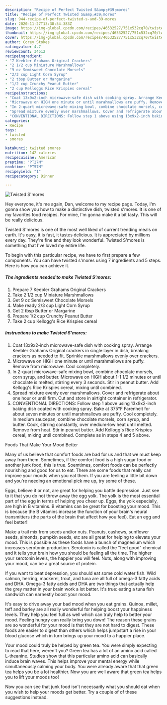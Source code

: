 ```yaml
---
description: "Recipe of Perfect Twisted S&amp;#39;mores"
title: "Recipe of Perfect Twisted S&amp;#39;mores"
slug: 944-recipe-of-perfect-twisted-s-and-39-mores
date: 2020-11-27T13:38:54.383Z
image: https://img-global.cpcdn.com/recipes/46532527/751x532cq70/twisted-smores-recipe-main-photo.jpg
thumbnail: https://img-global.cpcdn.com/recipes/46532527/751x532cq70/twisted-smores-recipe-main-photo.jpg
cover: https://img-global.cpcdn.com/recipes/46532527/751x532cq70/twisted-smores-recipe-main-photo.jpg
author: Corey Stokes
ratingvalue: 4.7
reviewcount: 34512
recipeingredient:
- "7 Keebler Grahams Original Crackers"
- "2 1/2 cup Miniature Marshmallows"
- "9 oz Semisweet Chocolate Morsels"
- "2/3 cup Light Corn Syrup"
- "2 tbsp Butter or Margarine"
- "1/2 cup Crunchy Peanut Butter"
- "2 cup Kelloggs Rice Krispies cereal"
recipeinstructions:
- "Coat 13x9x2-inch microwave-safe dish with cooking spray. Arrange Keebler Grahams Original crackers in single layer in dish, breaking crackers as needed to fit. Sprinkle marshmallows evenly over crackers."
- "Microwave on HIGH one minute or until marahmallows are puffy. Remove from microwave. Cool completely."
- "In 2-quart microwave-safe mixing bowl, combine chocolate morsels, corn syrup, and butter. Microwave on HIGH about 1-1 1/2 minutes or until chocolate is melted, stirring every 3 seconds. Stir in peanut butter. Add Kellogg&#39;s Rice Krispies cereal, mixing until combined."
- "Spread mixture evenly over marshmallows. Cover and refrigerate about one hour or until firm. Cut and store in airtight container in refrigerator."
- "CONVENTIONAL DIRECTIONS: Follow step 1 above using 13x9x2-inch baking dish coated with cooking spray. Bake at 375°F Farenheit for about seven minutes or until marshmallows are puffy. Cool completely. In medium saucepan, combine chocolate morsels, corn syrup, and butter. Cook, stirring constantly, over medium-low heat until melted. Remove from heat. Stir in peanut butter. Add Kellogg&#39;s Rice Krispies cereal, mixing until combined. Complete as in steps 4 and 5 above."
categories:
- Recipe
tags:
- twisted
- smores

katakunci: twisted smores 
nutrition: 142 calories
recipecuisine: American
preptime: "PT27M"
cooktime: "PT57M"
recipeyield: "1"
recipecategory: Dinner

---
```



![Twisted S&#39;mores](https://img-global.cpcdn.com/recipes/46532527/751x532cq70/twisted-smores-recipe-main-photo.jpg)

Hey everyone, it's me again, Dan, welcome to my recipe page. Today, I'm gonna show you how to make a distinctive dish, twisted s&#39;mores. It is one of my favorites food recipes. For mine, I'm gonna make it a bit tasty. This will be really delicious.



Twisted S&#39;mores is one of the most well liked of current trending meals on earth. It's easy, it is fast, it tastes delicious. It is appreciated by millions every day. They're fine and they look wonderful. Twisted S&#39;mores is something that I've loved my entire life.


To begin with this particular recipe, we have to first prepare a few components. You can have twisted s&#39;mores using 7 ingredients and 5 steps. Here is how you can achieve it.

<!--inarticleads1-->

##### The ingredients needed to make Twisted S&#39;mores:

1. Prepare 7 Keebler Grahams Original Crackers
1. Take 2 1/2 cup Miniature Marshmallows
1. Get 9 oz Semisweet Chocolate Morsels
1. Make ready 2/3 cup Light Corn Syrup
1. Get 2 tbsp Butter or Margarine
1. Prepare 1/2 cup Crunchy Peanut Butter
1. Take 2 cup Kellogg&#39;s Rice Krispies cereal




<!--inarticleads2-->

##### Instructions to make Twisted S&#39;mores:

1. Coat 13x9x2-inch microwave-safe dish with cooking spray. Arrange Keebler Grahams Original crackers in single layer in dish, breaking crackers as needed to fit. Sprinkle marshmallows evenly over crackers.
1. Microwave on HIGH one minute or until marahmallows are puffy. Remove from microwave. Cool completely.
1. In 2-quart microwave-safe mixing bowl, combine chocolate morsels, corn syrup, and butter. Microwave on HIGH about 1-1 1/2 minutes or until chocolate is melted, stirring every 3 seconds. Stir in peanut butter. Add Kellogg&#39;s Rice Krispies cereal, mixing until combined.
1. Spread mixture evenly over marshmallows. Cover and refrigerate about one hour or until firm. Cut and store in airtight container in refrigerator.
1. CONVENTIONAL DIRECTIONS: Follow step 1 above using 13x9x2-inch baking dish coated with cooking spray. Bake at 375°F Farenheit for about seven minutes or until marshmallows are puffy. Cool completely. In medium saucepan, combine chocolate morsels, corn syrup, and butter. Cook, stirring constantly, over medium-low heat until melted. Remove from heat. Stir in peanut butter. Add Kellogg&#39;s Rice Krispies cereal, mixing until combined. Complete as in steps 4 and 5 above.




Foods That Make Your Mood Better


Many of us believe that comfort foods are bad for us and that we must keep away from them. Sometimes, if the comfort food is a high sugar food or another junk food, this is true. Soemtimes, comfort foods can be perfectly nourishing and good for us to eat. There are some foods that really can improve your moods when you eat them. If you are feeling a little bit down and you're needing an emotional pick me up, try some of these.

Eggs, believe it or not, are great for helping you battle depression. Just see to it that you do not throw away the egg yolk. The yolk is the most essential part of the egg in terms of helping you cheer up. Eggs, the yolk especially, are high in B vitamins. B vitamins can be great for boosting your mood. This is because the B vitamins increase the function of your brain's neural transmitters (the parts of the brain that affect how you feel). Eat an egg and feel better!

Make a trail mix from seeds and/or nuts. Peanuts, cashews, sunflower seeds, almonds, pumpkin seeds, etc are all great for helping to elevate your mood. This is possible as these foods have a bunch of magnesium which increases serotonin production. Serotonin is called the "feel good" chemical and it tells your brain how you should be feeling all the time. The higher your serotonin levels, the happier you will feel. Nuts, along with improving your mood, can be a great source of protein.

If you want to beat depression, you should eat some cold water fish. Wild salmon, herring, mackerel, trout, and tuna are all full of omega-3 fatty acids and DHA. Omega-3 fatty acids and DHA are two things that actually help the grey matter in your brain work a lot better. It's true: eating a tuna fish sandwich can earnestly boost your mood. 

It's easy to drive away your bad mood when you eat grains. Quinoa, millet, teff and barley are all really wonderful for helping boost your happiness levels. They help you feel full as well which can truly help to better your mood. Feeling hungry can really bring you down! The reason these grains are so wonderful for your mood is that they are not hard to digest. These foods are easier to digest than others which helps jumpstart a rise in your blood glucose which in turn brings up your mood to a happier place.

Your mood could truly be helped by green tea. You were simply expecting to read that here, weren't you? Green tea has a lot of an amino acid called L-theanine. Studies show that this particular amino acid can basically induce brain waves. This helps improve your mental energy while simultaneously calming your body. You were already aware that that green tea helps you be a lot healthier. Now you are well aware that green tea helps you to lift your moods too!

Now you can see that junk food isn't necessarily what you should eat when you wish to help your moods get better. Try  a  couple of  of  these  suggestions  instead.

